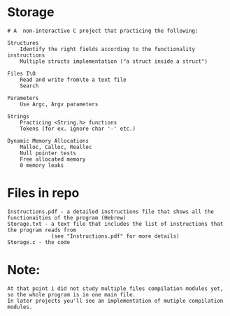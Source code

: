 # Storage
    # A  non-interactive C project that practicing the following:
    
    Structures
        Identify the right fields according to the functionality instructions
        Multiple structs implementation ("a struct inside a struct")
    
    Files I\O
        Read and write from\to a text file
        Search
    
    Parameters
        Use Argc, Argv parameters
    
    Strings    
        Practicing <String.h> functions
        Tokens (for ex. ignore char '-' etc.)
        
    Dynamic Memory Allocations
        Malloc, Calloc, Realloc
        Null pointer tests
        Free allocated memory
        0 memory leaks
        
# Files in repo
    Instructions.pdf - a detailed instructions file that shows all the functionaities of the program (Hebrew)
    Storage.txt - a text file that includes the list of instructions that the program reads from
                  (see "Instructions.pdf" for more details)
    Storage.c - the code
    
# Note:
    At that point i did not study multiple files compilation modules yet, so the whole program is in one main file.
    In later projects you'll see an implementation of mutiple compilation modules.
